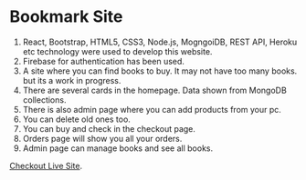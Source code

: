 # Bookmark Site

1. React, Bootstrap, HTML5, CSS3, Node.js, MogngoiDB, REST API, Heroku etc technology were used to develop this website.
2. Firebase for authentication has been used.
3. A site where you can find books to buy. It may not have too many books. but its a work in progress.
4. There are several cards in the homepage. Data shown from MongoDB collections.
5. There is also admin page where you can add products from your pc.
6. You can delete old ones too.
7. You can buy and check in the checkout page.
8. Orders page will show you all your orders.
9. Admin page can manage books and see all books.

[Checkout Live Site](https://bookmark-7dff4.web.app/).
